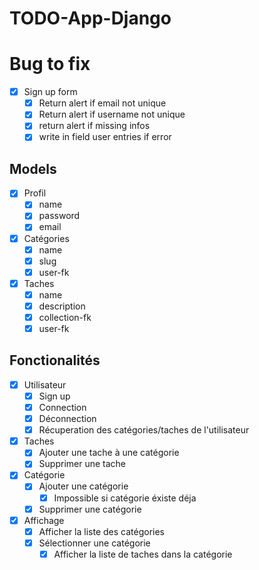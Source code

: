 # TODO-App-Django

# Bug to fix
- [x]  Sign up form
    - [x] Return alert if email not unique
    - [x] Return alert if username not unique
    - [x] return alert if missing infos
    - [x] write in field user entries if error

## Models

- [x] Profil
    - [x] name
    - [x] password
    - [x] email

- [x] Catégories
    - [x] name
    - [x] slug
    - [x] user-fk

- [x] Taches
    - [x] name
    - [x] description
    - [x] collection-fk
    - [x] user-fk

## Fonctionalités
- [x] Utilisateur
    - [x] Sign up
    - [x] Connection
    - [x] Déconnection
    - [x] Récuperation des catégories/taches de l'utilisateur
- [x] Taches
    - [x] Ajouter une tache à une catégorie
    - [x] Supprimer une tache
- [x] Catégorie
    - [x] Ajouter une catégorie
        - [x] Impossible si catégorie éxiste déja
    - [x] Supprimer une catégorie
- [x] Affichage
    - [x] Afficher la liste des catégories
    - [x] Sélectionner une catégorie
        - [x] Afficher la liste de taches dans la catégorie 